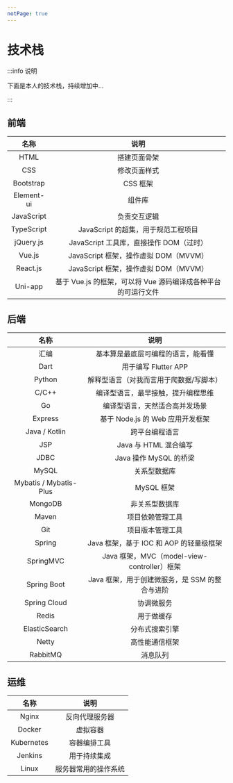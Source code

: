 ```yaml
---
notPage: true
---
```


# 技术栈

:::info 说明

下面是本人的技术栈，持续增加中...

:::



## 前端

|    名称    |                             说明                             |
| :--------: | :----------------------------------------------------------: |
|    HTML    |                         搭建页面骨架                         |
|    CSS     |                         修改页面样式                         |
| Bootstrap  |                           CSS 框架                           |
| Element-ui |                            组件库                            |
| JavaScript |                         负责交互逻辑                         |
| TypeScript |             JavaScript 的超集，用于规范工程项目              |
| jQuery.js  |           JavaScript 工具库，直接操作 DOM（过时）            |
|   Vue.js   |            JavaScript 框架，操作虚拟 DOM（MVVM）             |
|  React.js  |            JavaScript 框架，操作虚拟 DOM（MVVM）             |
|  Uni-app   | 基于 Vue.js 的框架，可以将 Vue 源码编译成各种平台的可运行文件 |



## 后端

|          名称          |                      说明                      |
| :--------------------: | :--------------------------------------------: |
|          汇编          |       基本算是最底层可编程的语言，能看懂       |
|          Dart          |              用于编写 Flutter APP              |
|         Python         |    解释型语言（对我而言用于爬数据/写脚本）     |
|         C/C++          |       编译型语言，最早接触，提升编程思维       |
|           Go           |         编译型语言，天然适合高并发场景         |
|        Express         |        基于 Node.js 的 Web 应用开发框架        |
|     Java / Kotlin      |                 跨平台编程语言                 |
|          JSP           |             Java 与 HTML 混合编写              |
|          JDBC          |             Java 操作 MySQL 的桥梁             |
|         MySQL          |                  关系型数据库                  |
| Mybatis / Mybatis-Plus |                   MySQL 框架                   |
|        MongoDB         |                 非关系型数据库                 |
|         Maven          |                项目依赖管理工具                |
|          Git           |                项目版本管理工具                |
|         Spring         |    Java 框架，基于 IOC 和 AOP 的轻量级框架     |
|       SpringMVC        |  Java 框架，MVC（model-view-controller）框架   |
|      Spring Boot       | Java 框架，用于创建微服务，是 SSM 的整合与进阶 |
|      Spring Cloud      |                   协调微服务                   |
|         Redis          |                   用于做缓存                   |
|     ElasticSearch      |                 分布式搜索引擎                 |
|         Netty          |                 高性能通信框架                 |
|        RabbitMQ        |                    消息队列                    |



## 运维

|    名称    |         说明         |
| :--------: | :------------------: |
|   Nginx    |    反向代理服务器    |
|   Docker   |       虚拟容器       |
| Kubernetes |     容器编排工具     |
|  Jenkins   |     用于持续集成     |
|   Linux    | 服务器常用的操作系统 |
